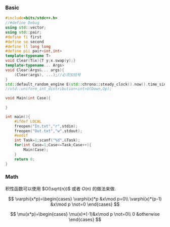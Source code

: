 ### Basic

```cpp
#include<bits/stdc++.h>
//#define Debug
using std::vector;
using std::pair;
#define fi first
#define se second
#define ll long long
#define pii pair<int,int>
template<typename T>
void Clear(T&x){T y;x.swap(y);}
template<typename... Args>
void Clear(Args&... args){
    (Clear(args), ...);//必须加括号
}
std::default_random_engine E(std::chrono::steady_clock().now().time_since_epoch().count());
//std::uniform_int_distribution<int>U(Down,Up);

void Main(int Case){
	
}

int main(){
	#ifdef LOCAL
	freopen("In.txt","r",stdin);
	freopen("Out.txt","w",stdout);
	#endif
	int Task=1;scanf("%d",&Task);
	for(int Case=1;Case<=Task;Case++){
		Main(Case);
	}
	return 0;
}
```

### Math

积性函数可以使用 $O(\sqrt{n})$ 或者 $O(n)$ 的做法来做.

$$
\varphi(x*p)=\begin{cases}
\varphi(x)*p &x\mod p=0\\
\varphi(x)*(p-1) &x\mod p \not=0 
\end{cases} 
$$

$$
\mu(x*p)=\begin{cases}
\mu(x)*(-1)&x\mod p \not=0\\
0 &otherwise
\end{cases}
$$